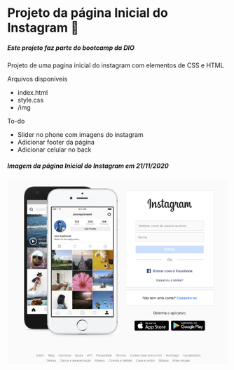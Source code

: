 # Projeto da página Inicial do Instagram :camera_flash:

##### Este projeto faz parte do bootcamp da DIO

Projeto de uma pagina inicial do instagram com elementos de CSS e HTML

Arquivos disponíveis

* index.html
* style.css
* /img

To-do

* Slider no phone com imagens do instagram
* Adicionar footer da página
* Adicionar celular no back

##### Imagem da página Inicial do Instagram em 21/11/2020

![](img-instagramoficial.png)


